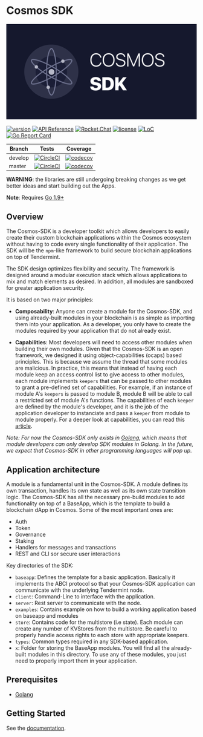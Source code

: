 # Cosmos SDK
![banner](docs/graphics/cosmos-sdk-image.png)

[![version](https://img.shields.io/github/tag/cosmos/cosmos-sdk.svg)](https://github.com/cosmos/cosmos-sdk/releases/latest)
[![API Reference](https://godoc.org/github.com/cosmos/cosmos-sdk?status.svg
)](https://godoc.org/github.com/cosmos/cosmos-sdk)
[![Rocket.Chat](https://demo.rocket.chat/images/join-chat.svg)](https://cosmos.rocket.chat/)
[![license](https://img.shields.io/github/license/cosmos/cosmos-sdk.svg)](https://github.com/cosmos/cosmos-sdk/blob/master/LICENSE)
[![LoC](https://tokei.rs/b1/github/cosmos/cosmos-sdk)](https://github.com/cosmos/cosmos-sdk)
[![Go Report Card](https://goreportcard.com/badge/github.com/cosmos/cosmos-sdk)](https://goreportcard.com/report/github.com/cosmos/cosmos-sdk)

Branch    | Tests | Coverage
----------|-------|---------
develop   | [![CircleCI](https://circleci.com/gh/cosmos/cosmos-sdk/tree/develop.svg?style=shield)](https://circleci.com/gh/cosmos/cosmos-sdk/tree/develop) | [![codecov](https://codecov.io/gh/cosmos/cosmos-sdk/branch/develop/graph/badge.svg)](https://codecov.io/gh/cosmos/cosmos-sdk)
master    | [![CircleCI](https://circleci.com/gh/cosmos/cosmos-sdk/tree/master.svg?style=shield)](https://circleci.com/gh/cosmos/cosmos-sdk/tree/master) | [![codecov](https://codecov.io/gh/cosmos/cosmos-sdk/branch/master/graph/badge.svg)](https://codecov.io/gh/cosmos/cosmos-sdk)

**WARNING**: the libraries are still undergoing breaking changes as we get better ideas and start building out the Apps.

**Note**: Requires [Go 1.9+](https://golang.org/dl/)

## Overview

The Cosmos-SDK is a developer toolkit which allows developers to easily create their custom blockchain applications within the Cosmos ecosystem without having to code every single functionality of their application. The SDK will be the `npm`-like framework to build secure blockchain applications on top of Tendermint.

The SDK design optimizes flexibility and security. The framework is designed around a modular execution stack which allows applications to mix and match elements as desired. In addition, all modules are sandboxed for greater application security. 

It is based on two major principles:

- **Composability**: Anyone can create a module for the Cosmos-SDK, and using already-built modules in your blockchain is as simple as importing them into your application.  As a developer, you only have to create the modules required by your application that do not already exist.

- **Capabilities**: Most developers will need to access other modules when building their own modules. Given that the Cosmos-SDK is an open framework, we designed it using object-capabilities (ocaps) based principles. This is because we assume the thread that some modules are malicious. In practice, this means that instead of having each module keep an access control list to give access to other modules, each module implements `keepers` that can be passed to other modules to grant a pre-defined set of capabilities. For example, if an instance of module A's `keepers` is passed to module B, module B will be able to call a restricted set of module A's functions. The capabilities of each `keeper` are defined by the module's developer, and it is the job of the application developer to instanciate and pass a `keeper` from module to module properly. For a deeper look at capabilities, you can read this [article](http://habitatchronicles.com/2017/05/what-are-capabilities/).

_Note: For now the Cosmos-SDK only exists in [Golang](https://golang.org/), which means that module developers can only develop SDK modules in Golang. In the future, we expect that Cosmos-SDK in other programming languages will pop up._

## Application architecture

A module is a fundamental unit in the Cosmos-SDK. A module defines its own transaction, handles its own state as well as its own state transition logic. The Cosmos-SDK has all the necessary pre-build modules to add functionality on top of a BaseApp, which is the template to build a blockchain dApp in Cosmos. Some of the most important ones are: 
- Auth
- Token
- Governance
- Staking
- Handlers for messages and transactions
- REST and CLI sor secure user interactions

Key directories of the SDK:

- `baseapp`: Defines the template for a basic application. Basically it implements the ABCI protocol so that your Cosmos-SDK application can communicate with the underlying Tendermint node.
- `client`: Command-Line to interface with the application.
- `server`: Rest server to communicate with the node.
- `examples`: Contains example on how to build a working application based on baseapp and modules
- `store`: Contains code for the multistore (i.e state). Each module can create any number of KVStores from the multistore. Be careful to properly handle access rights to each store with appropriate keepers.
- `types`: Common types required in any SDK-based application.
- `x`: Folder for storing the BaseApp modules. You will find all the already-built modules in this directory. To use any of these modules, you just need to properly import them in your application.

## Prerequisites

- [Golang](https://golang.org/doc/install)

## Getting Started

See the [documentation](https://cosmos-sdk.readthedocs.io).



